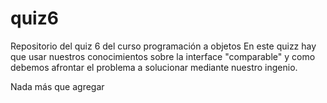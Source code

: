 # quiz6

Repositorio del quiz 6 del curso programación a objetos
En este quizz hay que usar nuestros conocimientos 
sobre la interface "comparable" y como debemos
afrontar el problema a solucionar mediante
nuestro ingenio.

Nada más que agregar
